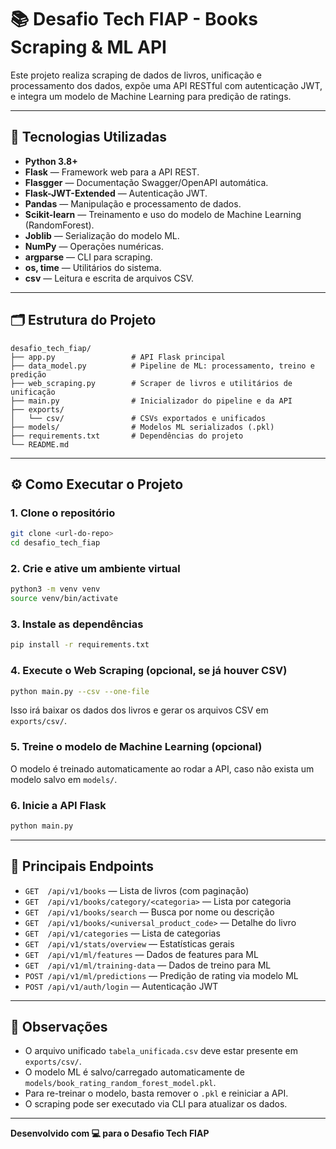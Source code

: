 
# 📚 Desafio Tech FIAP - Books Scraping & ML API

Este projeto realiza scraping de dados de livros, unificação e processamento dos dados, expõe uma API RESTful com autenticação JWT, e integra um modelo de Machine Learning para predição de ratings.

---

## 🚀 Tecnologias Utilizadas

- **Python 3.8+**
- **Flask** — Framework web para a API REST.
- **Flasgger** — Documentação Swagger/OpenAPI automática.
- **Flask-JWT-Extended** — Autenticação JWT.
- **Pandas** — Manipulação e processamento de dados.
- **Scikit-learn** — Treinamento e uso do modelo de Machine Learning (RandomForest).
- **Joblib** — Serialização do modelo ML.
- **NumPy** — Operações numéricas.
- **argparse** — CLI para scraping.
- **os, time** — Utilitários do sistema.
- **csv** — Leitura e escrita de arquivos CSV.

---

## 🗂️ Estrutura do Projeto

```
desafio_tech_fiap/
├── app.py                 # API Flask principal
├── data_model.py          # Pipeline de ML: processamento, treino e predição
├── web_scraping.py        # Scraper de livros e utilitários de unificação
├── main.py                # Inicializador do pipeline e da API
├── exports/
│   └── csv/               # CSVs exportados e unificados
├── models/                # Modelos ML serializados (.pkl)
├── requirements.txt       # Dependências do projeto
└── README.md
```

---

## ⚙️ Como Executar o Projeto

### 1. Clone o repositório

```bash
git clone <url-do-repo>
cd desafio_tech_fiap
```

### 2. Crie e ative um ambiente virtual

```bash
python3 -m venv venv
source venv/bin/activate
```

### 3. Instale as dependências

```bash
pip install -r requirements.txt
```

### 4. Execute o Web Scraping (opcional, se já houver CSV)

```bash
python main.py --csv --one-file
```

Isso irá baixar os dados dos livros e gerar os arquivos CSV em `exports/csv/`.

### 5. Treine o modelo de Machine Learning (opcional)

O modelo é treinado automaticamente ao rodar a API, caso não exista um modelo salvo em `models/`.

### 6. Inicie a API Flask

```bash
python main.py
```

---

## 📡 Principais Endpoints

- `GET  /api/v1/books` — Lista de livros (com paginação)
- `GET  /api/v1/books/category/<categoria>` — Lista por categoria
- `GET  /api/v1/books/search` — Busca por nome ou descrição
- `GET  /api/v1/books/<universal_product_code>` — Detalhe do livro
- `GET  /api/v1/categories` — Lista de categorias
- `GET  /api/v1/stats/overview` — Estatísticas gerais
- `GET  /api/v1/ml/features` — Dados de features para ML
- `GET  /api/v1/ml/training-data` — Dados de treino para ML
- `POST /api/v1/ml/predictions` — Predição de rating via modelo ML
- `POST /api/v1/auth/login` — Autenticação JWT

---

## 📝 Observações

- O arquivo unificado `tabela_unificada.csv` deve estar presente em `exports/csv/`.
- O modelo ML é salvo/carregado automaticamente de `models/book_rating_random_forest_model.pkl`.
- Para re-treinar o modelo, basta remover o `.pkl` e reiniciar a API.
- O scraping pode ser executado via CLI para atualizar os dados.

---

**Desenvolvido com 💻 para o Desafio Tech FIAP**
